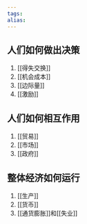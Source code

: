 ```yaml
---
tags: 
alias:
---
```


## 人们如何做出决策
1. [[得失交换]]
2. [[机会成本]]
3. [[边际量]]
4. [[激励]]
## 人们如何相互作用
1. [[贸易]]
2. [[市场]]
3. [[政府]]
## 整体经济如何运行
1. [[生产]]
2. [[货币]]
3. [[通货膨胀]]和[[失业]]


